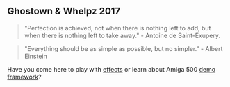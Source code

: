 Ghostown & Whelpz 2017
---

> "Perfection is achieved, not when there is nothing left to add, but when
> there is nothing left to take away." - Antoine de Saint-Exupery.

> "Everything should be as simple as possible, but no simpler." - Albert Einstein 

Have you come here to play with [effects](a500/effects/)
or learn about Amiga 500 [demo framework](a500/)?
